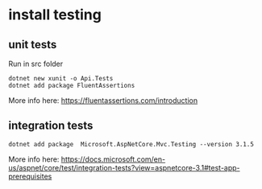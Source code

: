 # install testing

## unit tests
Run in src folder
```
dotnet new xunit -o Api.Tests
dotnet add package FluentAssertions
```

More info here: https://fluentassertions.com/introduction

## integration tests
```
dotnet add package  Microsoft.AspNetCore.Mvc.Testing --version 3.1.5
```

More info here: https://docs.microsoft.com/en-us/aspnet/core/test/integration-tests?view=aspnetcore-3.1#test-app-prerequisites

